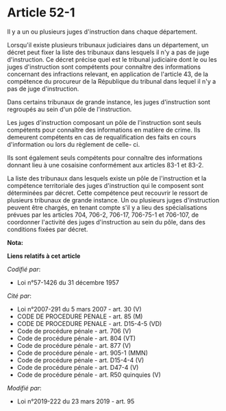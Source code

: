 # Article 52-1

Il y a un ou plusieurs juges d'instruction dans chaque département.

Lorsqu'il existe plusieurs tribunaux judiciaires dans un département, un décret peut fixer la liste des tribunaux dans
lesquels il n'y a pas de juge d'instruction. Ce décret précise quel est le tribunal judiciaire dont le ou les juges
d'instruction sont compétents pour connaître des informations concernant des infractions relevant, en application de
l'article 43, de la compétence du procureur de la République du tribunal dans lequel il n'y a pas de juge d'instruction.

Dans certains tribunaux de grande instance, les juges d'instruction sont regroupés au sein d'un pôle de l'instruction.

Les juges d'instruction composant un pôle de l'instruction sont seuls compétents pour connaître des informations en matière
de crime. Ils demeurent compétents en cas de requalification des faits en cours d'information ou lors du règlement de celle-
ci.

Ils sont également seuls compétents pour connaître des informations donnant lieu à une cosaisine conformément aux articles
83-1 et 83-2.

La liste des tribunaux dans lesquels existe un pôle de l'instruction et la compétence territoriale des juges d'instruction
qui le composent sont déterminées par décret. Cette compétence peut recouvrir le ressort de plusieurs tribunaux de grande
instance. Un ou plusieurs juges d'instruction peuvent être chargés, en tenant compte s'il y a lieu des spécialisations
prévues par les articles 704, 706-2, 706-17, 706-75-1 et 706-107, de coordonner l'activité des juges d'instruction au sein du
pôle, dans des conditions fixées par décret.

**Nota:**



**Liens relatifs à cet article**

_Codifié par_:

  - Loi n°57-1426 du 31 décembre 1957

_Cité par_:

  - Loi n°2007-291 du 5 mars 2007 - art. 30 (V)
  - CODE DE PROCEDURE PENALE - art. 85 (M)
  - CODE DE PROCEDURE PENALE - art. D15-4-5 (VD)
  - Code de procédure pénale - art. 706 (V)
  - Code de procédure pénale - art. 804 (VT)
  - Code de procédure pénale - art. 877 (V)
  - Code de procédure pénale - art. 905-1 (MMN)
  - Code de procédure pénale - art. D15-4-4 (V)
  - Code de procédure pénale - art. D47-4 (V)
  - Code de procédure pénale - art. R50 quinquies (V)

_Modifié par_:

  - Loi n°2019-222 du 23 mars 2019 - art. 95

